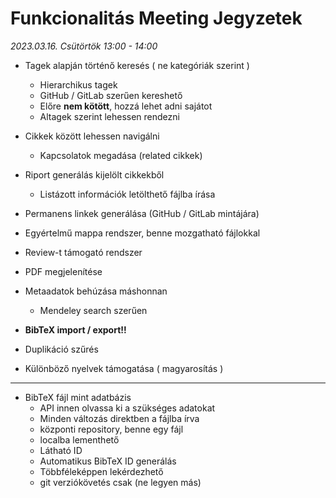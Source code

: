 # **Funkcionalitás Meeting Jegyzetek**
*2023.03.16. Csütörtök 13:00 - 14:00*

- Tagek alapján történő keresés ( ne kategóriák szerint )
    - Hierarchikus tagek
    - GitHub / GitLab szerűen kereshető
    - Előre **nem kötött**, hozzá lehet adni sajátot
    - Altagek szerint lehessen rendezni

- Cikkek között lehessen navigálni
    - Kapcsolatok megadása (related cikkek)

- Riport generálás kijelölt cikkekből
    - Listázott információk letölthető fájlba írása

- Permanens linkek generálása (GitHub / GitLab mintájára)

- Egyértelmű mappa rendszer, benne mozgatható fájlokkal

- Review-t támogató rendszer

- PDF megjelenítése

- Metaadatok behúzása máshonnan
    - Mendeley search szerűen

- **BibTeX import / export!!**

- Duplikáció szűrés

- Különböző nyelvek támogatása ( magyarosítás )

---

- BibTeX fájl mint adatbázis
    - API innen olvassa ki a szükséges adatokat
    - Minden változás direktben a fájlba írva
    - központi repository, benne egy fájl
    - localba lementhető
    - Látható ID
    - Automatikus BibTeX ID generálás
    - Többféleképpen lekérdezhető
    - git verziókövetés csak (ne legyen más)